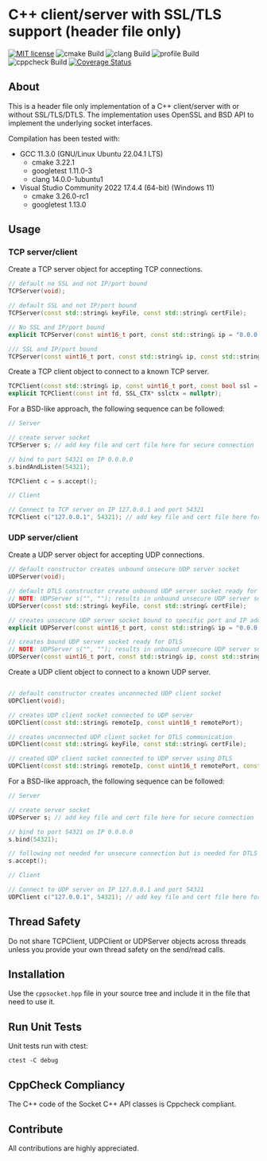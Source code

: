 # C++ client/server with SSL/TLS support (header file only)
[![MIT license](https://img.shields.io/badge/license-MIT-blue.svg)](http://opensource.org/licenses/MIT)
![cmake Build](https://github.com/martelkr/cppsocket/actions/workflows/cmake.yml/badge.svg)
![clang Build](https://github.com/martelkr/cppsocket/actions/workflows/clang.yml/badge.svg)
![profile Build](https://github.com/martelkr/cppsocket/actions/workflows/profile.yml/badge.svg)
![cppcheck Build](https://github.com/martelkr/cppsocket/actions/workflows/cppcheck.yml/badge.svg)
[![Coverage Status](https://coveralls.io/repos/github/martelkr/cppsocket/badge.svg)](https://coveralls.io/github/martelkr/cppsocket)

## About
This is a header file only implementation of a C++ client/server with or without SSL/TLS/DTLS.
The implementation uses OpenSSL and BSD API to implement the underlying socket interfaces.

Compilation has been tested with:
- GCC 11.3.0 (GNU/Linux Ubuntu 22.04.1 LTS)
	- cmake 3.22.1
	- googletest 1.11.0-3
	- clang 14.0.0-1ubuntu1
- Visual Studio Community 2022 17.4.4 (64-bit) (Windows 11)
	- cmake 3.26.0-rc1
	- googletest 1.13.0

## Usage

### TCP server/client

Create a TCP server object for accepting TCP connections. 

```cpp
// default no SSL and not IP/port bound
TCPServer(void); 

// default SSL and not IP/port bound
TCPServer(const std::string& keyFile, const std::string& certFile); 

// No SSL and IP/port bound
explicit TCPServer(const uint16_t port, const std::string& ip = "0.0.0.0", const int backlog = 3); 

/// SSL and IP/port bound
TCPServer(const uint16_t port, const std::string& ip, const std::string& keyFile, const std::string& certFile, const int backlog = 3);
```

Create a TCP client object to connect to a known TCP server.

```cpp
TCPClient(const std::string& ip, const uint16_t port, const bool ssl = false);
explicit TCPClient(const int fd, SSL_CTX* sslctx = nullptr);
```

For a BSD-like approach, the following sequence can be followed:

```cpp
// Server

// create server socket
TCPServer s; // add key file and cert file here for secure connection

// bind to port 54321 on IP 0.0.0.0
s.bindAndListen(54321); 

TCPClient c = s.accept();
```

```cpp
// Client

// Connect to TCP server on IP 127.0.0.1 and port 54321
TCPClient c("127.0.0.1", 54321); // add key file and cert file here for secure connection
```

### UDP server/client

Create a UDP server object for accepting UDP connections. 

```cpp
// default constructor creates unbound unsecure UDP server socket
UDPServer(void);

// default DTLS constructor create unbound UDP server socket ready for DTLS
// NOTE: UDPServer s("", ""); results in unbound unsecure UDP server socket
UDPServer(const std::string& keyFile, const std::string& certFile);

// creates unsecure UDP server socket bound to specific port and IP address (default all host IP)
explicit UDPServer(const uint16_t port, const std::string& ip = "0.0.0.0");

// creates bound UDP server socket ready for DTLS
// NOTE: UDPServer s("", ""); results in unbound unsecure UDP server socket
UDPServer(const uint16_t port, const std::string& ip, const std::string& keyFile, const std::string& certFile);
```

Create a UDP client object to connect to a known UDP server.

```cpp

// default constructor creates unconnected UDP client socket
UDPClient(void);

// creates UDP client socket connected to UDP server
UDPClient(const std::string& remoteIp, const uint16_t remotePort);

// creates unconnected UDP client socket for DTLS communication
UDPClient(const std::string& keyFile, const std::string& certFile);

// created UDP client socket connected to UDP server using DTLS
UDPClient(const std::string& remoteIp, const uint16_t remotePort, const std::string& keyFile, const std::string& certFile);
```

For a BSD-like approach, the following sequence can be followed:

```cpp
// Server

// create server socket
UDPServer s; // add key file and cert file here for secure connection

// bind to port 54321 on IP 0.0.0.0
s.bind(54321); 

// following not needed for unsecure connection but is needed for DTLS connection
s.accept();
```

```cpp
// Client

// Connect to UDP server on IP 127.0.0.1 and port 54321
UDPClient c("127.0.0.1", 54321); // add key file and cert file here for secure connection
```

## Thread Safety

Do not share TCPClient, UDPClient or UDPServer objects across threads unless you provide your own thread safety on the send/read calls.

## Installation

Use the `cppsocket.hpp` file in your source tree and include it in the file that need to use it.

## Run Unit Tests

Unit tests run with ctest:
```
ctest -C debug
```

## CppCheck Compliancy

The C++ code of the Socket C++ API classes is Cppcheck compliant.

## Contribute
All contributions are highly appreciated.
